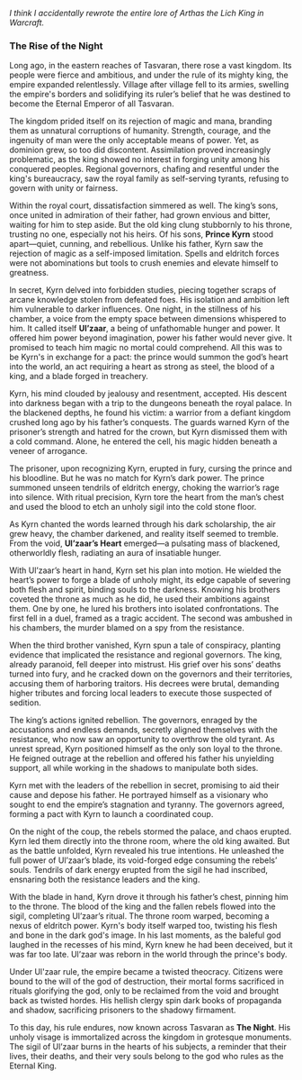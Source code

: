 *I think I accidentally rewrote the entire lore of Arthas the Lich King in Warcraft.*
### The Rise of the Night
Long ago, in the eastern reaches of Tasvaran, there rose a vast kingdom. Its people were fierce and ambitious, and under the rule of its mighty king, the empire expanded relentlessly. Village after village fell to its armies, swelling the empire's borders and solidifying its ruler’s belief that he was destined to become the Eternal Emperor of all Tasvaran.

The kingdom prided itself on its rejection of magic and mana, branding them as unnatural corruptions of humanity. Strength, courage, and the ingenuity of man were the only acceptable means of power. Yet, as dominion grew, so too did discontent. Assimilation proved increasingly problematic, as the king showed no interest in forging unity among his conquered peoples. Regional governors, chafing and resentful under the king's bureaucracy, saw the royal family as self-serving tyrants, refusing to govern with unity or fairness.

Within the royal court, dissatisfaction simmered as well. The king’s sons, once united in admiration of their father, had grown envious and bitter, waiting for him to step aside. But the old king clung stubbornly to his throne, trusting no one, especially not his heirs. Of his sons, **Prince Kyrn** stood apart—quiet, cunning, and rebellious. Unlike his father, Kyrn saw the rejection of magic as a self-imposed limitation. Spells and eldritch forces were not abominations but tools to crush enemies and elevate himself to greatness.

In secret, Kyrn delved into forbidden studies, piecing together scraps of arcane knowledge stolen from defeated foes. His isolation and ambition left him vulnerable to darker influences. One night, in the stillness of his chamber, a voice from the empty space between dimensions whispered to him. It called itself **Ul’zaar**, a being of unfathomable hunger and power. It offered him power beyond imagination, power his father would never give. It promised to teach him magic no mortal could comprehend. All this was to be Kyrn's in exchange for a pact: the prince would summon the god’s heart into the world, an act requiring a heart as strong as steel, the blood of a king, and a blade forged in treachery.

Kyrn, his mind clouded by jealousy and resentment, accepted. His descent into darkness began with a trip to the dungeons beneath the royal palace. In the blackened depths, he found his victim: a warrior from a defiant kingdom crushed long ago by his father’s conquests. The guards warned Kyrn of the prisoner’s strength and hatred for the crown, but Kyrn dismissed them with a cold command. Alone, he entered the cell, his magic hidden beneath a veneer of arrogance.

The prisoner, upon recognizing Kyrn, erupted in fury, cursing the prince and his bloodline. But he was no match for Kyrn’s dark power. The prince summoned unseen tendrils of eldritch energy, choking the warrior’s rage into silence. With ritual precision, Kyrn tore the heart from the man’s chest and used the blood to etch an unholy sigil into the cold stone floor.

As Kyrn chanted the words learned through his dark scholarship, the air grew heavy, the chamber darkened, and reality itself seemed to tremble. From the void, **Ul’zaar’s Heart** emerged—a pulsating mass of blackened, otherworldly flesh, radiating an aura of insatiable hunger.

With Ul’zaar’s heart in hand, Kyrn set his plan into motion. He wielded the heart’s power to forge a blade of unholy might, its edge capable of severing both flesh and spirit, binding souls to the darkness. Knowing his brothers coveted the throne as much as he did, he used their ambitions against them. One by one, he lured his brothers into isolated confrontations. The first fell in a duel, framed as a tragic accident. The second was ambushed in his chambers, the murder blamed on a spy from the resistance.

When the third brother vanished, Kyrn spun a tale of conspiracy, planting evidence that implicated the resistance and regional governors. The king, already paranoid, fell deeper into mistrust. His grief over his sons’ deaths turned into fury, and he cracked down on the governors and their territories, accusing them of harboring traitors. His decrees were brutal, demanding higher tributes and forcing local leaders to execute those suspected of sedition.

The king’s actions ignited rebellion. The governors, enraged by the accusations and endless demands, secretly aligned themselves with the resistance, who now saw an opportunity to overthrow the old tyrant. As unrest spread, Kyrn positioned himself as the only son loyal to the throne. He feigned outrage at the rebellion and offered his father his unyielding support, all while working in the shadows to manipulate both sides.

Kyrn met with the leaders of the rebellion in secret, promising to aid their cause and depose his father. He portrayed himself as a visionary who sought to end the empire’s stagnation and tyranny. The governors agreed, forming a pact with Kyrn to launch a coordinated coup.

On the night of the coup, the rebels stormed the palace, and chaos erupted. Kyrn led them directly into the throne room, where the old king awaited. But as the battle unfolded, Kyrn revealed his true intentions. He unleashed the full power of Ul’zaar’s blade, its void-forged edge consuming the rebels’ souls. Tendrils of dark energy erupted from the sigil he had inscribed, ensnaring both the resistance leaders and the king.

With the blade in hand, Kyrn drove it through his father’s chest, pinning him to the throne. The blood of the king and the fallen rebels flowed into the sigil, completing Ul’zaar’s ritual. The throne room warped, becoming a nexus of eldritch power. Kyrn's body itself warped too, twisting his flesh and bone in the dark god's image. In his last moments, as the baleful god laughed in the recesses of his mind, Kyrn knew he had been deceived, but it was far too late.  Ul’zaar was reborn in the world through the prince's body.

Under Ul'zaar rule, the empire became a twisted theocracy. Citizens were bound to the will of the god of destruction, their mortal forms sacrificed in rituals glorifying the god, only to be reclaimed from the void and brought back as twisted hordes. His hellish clergy spin dark books of propaganda and shadow, sacrificing prisoners to the shadowy firmament.

To this day, his rule endures, now known across Tasvaran as **The Night**. His unholy visage is immortalized across the kingdom in grotesque monuments. The sigil of Ul’zaar burns in the hearts of his subjects, a reminder that their lives, their deaths, and their very souls belong to the god who rules as the Eternal King.